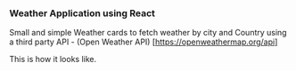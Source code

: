### Weather Application using React

Small and simple Weather cards to fetch weather by city and Country using a third party API - (Open Weather API)  [https://openweathermap.org/api]

This is how it looks like.

